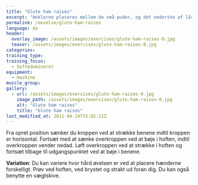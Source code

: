 ```yaml
---
title: "Glute ham raises"
excerpt: "Anklerne placeres mellem de små puder, og det nederste af lårene mod den store pude."
permalink: /oevelse/glute-ham-raises
language: da
header:
  overlay_image: /assets/images/exercises/glute-ham-raises-0.jpg
  teaser: /assets/images/exercises/glute-ham-raises-0.jpg
categories:
training_type: 
training_focus: 
  - hoftedomineret
equipment:
  - maskine
muscle_group:
gallery:
  - url: /assets/images/exercises/glute-ham-raises-0.jpg
    image_path: /assets/images/exercises/glute-ham-raises-0.jpg
    alt: "Glute ham raises"
    title: "Glute ham raises"
last_modified_at: 2011-04-14T15:02:12Z
---
```


Fra opret position sænker du kroppen ved at strække benene indtil kroppen er horisontal. Fortsæt med at sænke overkroppen ved at bøje i hoften, indtil overkroppen vender nedad. Løft overkroppen ved at strække i hoften og fortsæt tilbage til udgangspunktet ved at bøje i benene.

**Variation**: Du kan variere hvor hård øvelsen er ved at placere hænderne forskelligt. Prøv ved hoften, ved brystet og strakt ud foran dig. Du kan også benytte en vægtskive.
